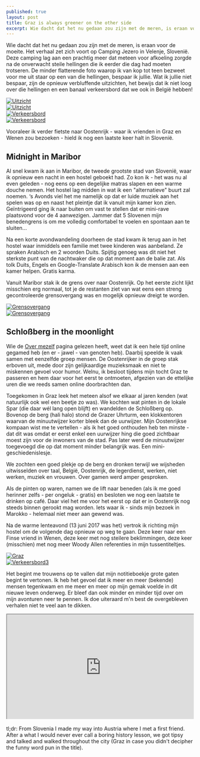 ```yaml
---
published: true
layout: post
title: Graz is always greener on the other side
excerpt: Wie dacht dat het nu gedaan zou zijn met de meren, is eraan voor de moeite. Het verhaal zet zich voort op Camping Jezero in Velenje, Slovenië. Deze camping lag aan een prachtig meer dat meteen voor afkoeling zorgde na de onverwacht steile hellingen die ik eerder die dag had moeten trotseren. De minder flatterende foto waarop ik van kop tot teen bezweet voor me uit staar op een van die hellingen, bespaar ik jullie. Wat ik jullie niet bespaar, zijn de opnieuw verbluffende uitzichten, het bewijs dat ik niet loog over die hellingen en een banaal verkeersbord dat we ook in België hebben!
---
```

Wie dacht dat het nu gedaan zou zijn met de meren, is eraan voor de moeite. Het verhaal zet zich voort op Camping Jezero in Velenje, Slovenië. Deze camping lag aan een prachtig meer dat meteen voor afkoeling zorgde na de onverwacht steile hellingen die ik eerder die dag had moeten trotseren. De minder flatterende foto waarop ik van kop tot teen bezweet voor me uit staar op een van die hellingen, bespaar ik jullie. Wat ik jullie niet bespaar, zijn de opnieuw verbluffende uitzichten, het bewijs dat ik niet loog over die hellingen en een banaal verkeersbord dat we ook in België hebben!

<div class="row">
<article class="6u 12u$(xsmall) work-item">
<a href="{{ site.github.url }}/images/posts/Uitzicht1.jpg" class="image fit thumb"><img src="{{ site.github.url }}/images/posts/Uitzicht1_Small.jpg" alt="Uitzicht" /></a>
</article>
<article class="6u$ 12u$(xsmall) work-item">
<a href="{{ site.github.url }}/images/posts/Uitzicht2.jpg" class="image fit thumb"><img src="{{ site.github.url }}/images/posts/Uitzicht2_Small.jpg" alt="Uitzicht" /></a>
</article>
<article class="6u 12u$(xsmall) work-item">
<a href="{{ site.github.url }}/images/posts/Verkeersbord2.jpg" class="image fit thumb"><img src="{{ site.github.url }}/images/posts/Verkeersbord2_Small.jpg" alt="Verkeersbord" /></a>
</article>
<article class="6u$ 12u$(xsmall) work-item">
<a href="{{ site.github.url }}/images/posts/Verkeersbord1.jpg" class="image fit thumb"><img src="{{ site.github.url }}/images/posts/Verkeersbord1_Small.jpg" alt="Verkeersbord" /></a>
</article>
</div>

Vooraleer ik verder fietste naar Oostenrijk - waar ik vrienden in Graz en Wenen zou bezoeken - hield ik nog een laatste keer halt in Slovenië.

## Midnight in Maribor

Al snel kwam ik aan in Maribor, de tweede grootste stad van Slovenië, waar ik opnieuw een nacht in een hostel geboekt had. Zo kon ik - het was nu al even geleden - nog eens op een degelijke matras slapen en een warme douche nemen. Het hostel lag midden in wat ik een "alternatieve" buurt zal noemen. ‘s Avonds viel het me namelijk op dat er luide muziek aan het spelen was op en naast het pleintje dat ik vanuit mijn kamer kon zien. Geïntrigeerd ging ik naar buiten om vast te stellen dat er mini-rave plaatsvond voor de 4 aanwezigen. Jammer dat 5 Slovenen mijn benedengrens is om me volledig comfortabel te voelen en spontaan aan te sluiten... 

Na een korte avondwandeling doorheen de stad kwam ik terug aan in het hostel waar inmiddels een familie met twee kinderen was aanbeland. Ze spraken Arabisch en 2 woorden Duits. Spijtig genoeg was dit niet het sterkste punt van de nachtwaker die op dat moment aan de balie zat. Als tolk Duits, Engels en Google-Translate Arabisch kon ik de mensen aan een kamer helpen. Gratis karma. 

Vanuit Maribor stak ik de grens over naar Oostenrijk. Op het eerste zicht lijkt misschien erg normaal, tot je de restanten ziet van wat eens een streng gecontroleerde grensovergang was en mogelijk opnieuw dreigt te worden.

<div class="row">
<article class="6u 12u$(xsmall) work-item">
<a href="{{ site.github.url }}/images/posts/Grens1.jpg" class="image fit thumb"><img src="{{ site.github.url }}/images/posts/Grens1_Small.jpg" alt="Grensovergang" /></a>
</article>
<article class="6u$ 12u$(xsmall) work-item">
<a href="{{ site.github.url }}/images/posts/Grens2.jpg" class="image fit thumb"><img src="{{ site.github.url }}/images/posts/Grens2_Small.jpg" alt="Grensovergang" /></a>
</article>
</div>

## Schloßberg in the moonlight

Wie de [Over mezelf](http://on-going.org/about "Over mezelf") pagina gelezen heeft, weet dat ik een hele tijd online gegamed heb (en er - jawel - van genoten heb). Daarbij speelde ik vaak samen met eenzelfde groep mensen. De Oostenrijker in de groep stak erboven uit, mede door zijn gelijkaardige muzieksmaak en niet te miskennen gevoel voor humor. Welnu, ik besloot tijdens mijn tocht Graz te passeren en hem daar voor het eerst te ontmoeten, afgezien van de ettelijke uren die we reeds samen online doorbrachten dan.

Toegekomen in Graz leek het meteen alsof we elkaar al jaren kenden (wat natuurlijk ook wel een beetje zo was). We kochten wat pinten in de lokale Spar (die daar wél lang open blijft) en wandelden de Schloßberg op. Bovenop de berg (hali halo) stond de Grazer Uhrturm, een klokkentoren waarvan de minuutwijzer korter bleek dan de uurwijzer. Mijn Oostenrijkse kompaan wist me te vertellen - als ik het goed onthouden heb ten minste - dat dit was omdat er eerst enkel een uurwijzer hing die goed zichtbaar moest zijn voor de inwoners van de stad. Pas later werd de minuutwijzer toegevoegd die op dat moment minder belangrijk was. Een mini-geschiedenislesje. 

We zochten een goed plekje op de berg en dronken terwijl we wijsheden uitwisselden over taal, België, Oostenrijk, de legerdienst, werken, niet werken, muziek en vrouwen. Over gamen werd amper gesproken.

Als de pinten op waren, namen we de lift naar beneden (als ik me goed herinner zelfs - per ongeluk - gratis) en besloten we nog een laatste te drinken op café. Daar viel het me voor het eerst op dat er in Oostenrijk nog steeds binnen gerookt mag worden. Iets waar ik - sinds mijn bezoek in Marokko - helemaal niet meer aan gewend was.

Na de warme lenteavond (13 juni 2017 was het) vertrok ik richting mijn hostel om de volgende dag opnieuw op weg te gaan. Deze keer naar een Finse vriend in Wenen, deze keer met nog steilere beklimmingen, deze keer (misschien) met nog meer Woody Allen referenties in mijn tussentiteltjes.

<div class="row">
<article class="6u 12u$(xsmall) work-item">
<a href="{{ site.github.url }}/images/posts/Graz1.jpg" class="image fit thumb"><img src="{{ site.github.url }}/images/posts/Graz1_Small.jpg" alt="Graz" /></a>
</article>
<article class="6u$ 12u$(xsmall) work-item">
<a href="{{ site.github.url }}/images/posts/Verkeersbord3.jpg" class="image fit thumb"><img src="{{ site.github.url }}/images/posts/Verkeersbord3_Small.jpg" alt="Verkeersbord3" /></a>
</article>
</div>

Het begint me trouwens op te vallen dat mijn notitieboekje grote gaten begint te vertonen. Ik heb het gevoel dat ik meer en meer (bekende) mensen tegenkwam en me meer en meer op mijn gemak voelde in dit nieuwe leven onderweg. Er bleef dan ook minder en minder tijd over om mijn avonturen neer te pennen. Ik doe uiteraard m'n best de overgebleven verhalen niet te veel aan te dikken.

<style>.embed-container { position: relative; padding-bottom: 56.25%; height: 0; overflow: hidden; max-width: 100%; } .embed-container iframe, .embed-container object, .embed-container embed { position: absolute; top: 0; left: 0; width: 100%; height: 100%; }</style><div class='embed-container'><iframe src='https://www.google.com/maps/d/embed?mid=1h52MkOEyZpzAVWLbLCiISP-lOKk' width='640' height='480'></iframe></div>
<br>
tl;dr: From Slovenia I made my way into Austria where I met a first friend. After a what I would never ever call a boring history lesson, we got tipsy and talked and walked throughout the city (Graz in case you didn't decipher the funny word pun in the title).
